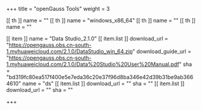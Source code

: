+++
title = "openGauss Tools"
weight = 3

[[ th ]]
    name = ""
[[ th ]]
    name = "windows_x86_64"
[[ th ]]
    name = ""
[[ th ]]
    name = ""

[[ item ]]
    name = "Data Studio_2.1.0"
    [[ item.list ]]
        download_url = "https://opengauss.obs.cn-south-1.myhuaweicloud.com/2.1.0/DataStudio_win_64.zip"
        download_guide_url = "https://opengauss.obs.cn-south-1.myhuaweicloud.com/2.1.0/Data%20Studio%20User%20Manual.pdf"
        sha = "bd319fc80ea517f400e5e7eda36c20e37f96d8ba346e42d39b31be9ab3664610"
        name = "ds"
    [[ item.list ]]
        download_url = ""
        sha = ""
    [[ item.list ]]
        download_url = ""
        sha = ""

+++
